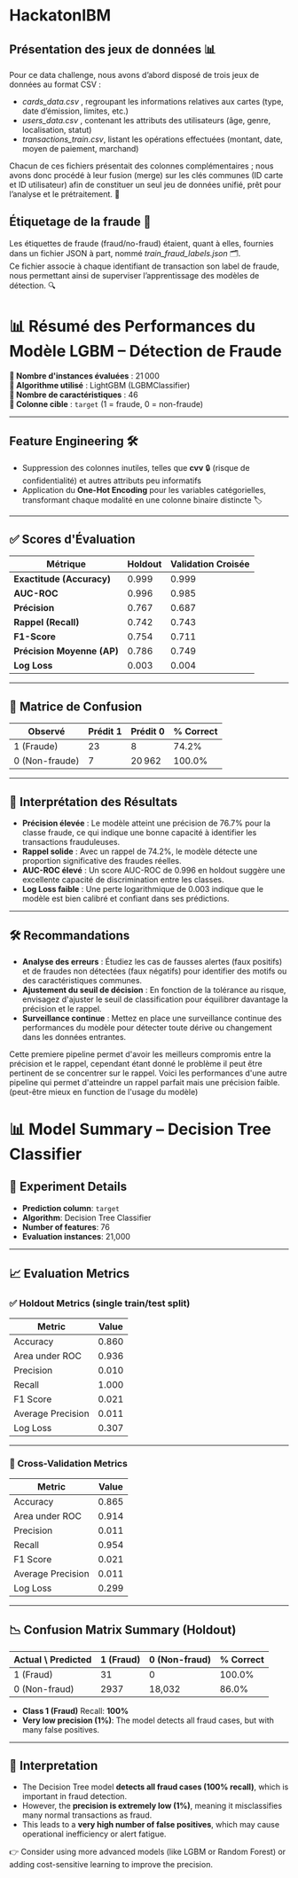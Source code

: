 # HackatonIBM
## Présentation des jeux de données 📊

Pour ce data challenge, nous avons d’abord disposé de trois jeux de données au format CSV :  
- *cards_data.csv* , regroupant les informations relatives aux cartes (type, date d’émission, limites, etc.)  
- *users_data.csv* , contenant les attributs des utilisateurs (âge, genre, localisation, statut)  
- *transactions_train.csv*, listant les opérations effectuées (montant, date, moyen de paiement, marchand)  

Chacun de ces fichiers présentait des colonnes complémentaires ; nous avons donc procédé à leur fusion (merge) sur les clés communes (ID carte et ID utilisateur) afin de constituer un seul jeu de données unifié, prêt pour l’analyse et le prétraitement. 🚀

## Étiquetage de la fraude 🚩

Les étiquettes de fraude (fraud/no-fraud) étaient, quant à elles, fournies dans un fichier JSON à part, nommé *train_fraud_labels.json* 🗂️.  
Ce fichier associe à chaque identifiant de transaction son label de fraude, nous permettant ainsi de superviser l’apprentissage des modèles de détection. 🔍
# 📊 Résumé des Performances du Modèle LGBM – Détection de Fraude

**🔢 Nombre d'instances évaluées** : 21 000  
**🧠 Algorithme utilisé** : LightGBM (LGBMClassifier)  
**🧮 Nombre de caractéristiques** : 46  
**🎯 Colonne cible** : `target` (1 = fraude, 0 = non-fraude)

---

## Feature Engineering 🛠️

- Suppression des colonnes inutiles, telles que **cvv** 🔒 (risque de confidentialité) et autres attributs peu informatifs  
- Application du **One-Hot Encoding** pour les variables catégorielles, transformant chaque modalité en une colonne binaire distincte 🏷️

---

## ✅ Scores d'Évaluation

| **Métrique**               | **Holdout** | **Validation Croisée** |
|----------------------------|-------------|-------------------------|
| **Exactitude (Accuracy)**  | 0.999       | 0.999                   |
| **AUC-ROC**                | 0.996       | 0.985                   |
| **Précision**              | 0.767       | 0.687                   |
| **Rappel (Recall)**        | 0.742       | 0.743                   |
| **F1-Score**               | 0.754       | 0.711                   |
| **Précision Moyenne (AP)** | 0.786       | 0.749                   |
| **Log Loss**               | 0.003       | 0.004                   |

---

## 📌 Matrice de Confusion

| Observé       | Prédit 1 | Prédit 0 | % Correct |
|---------------|----------|----------|-----------|
| 1 (Fraude)    | 23       | 8        | 74.2%     |
| 0 (Non-fraude)| 7        | 20 962   | 100.0%    |

---

## 🧠 Interprétation des Résultats

- **Précision élevée** : Le modèle atteint une précision de 76.7% pour la classe fraude, ce qui indique une bonne capacité à identifier les transactions frauduleuses.
- **Rappel solide** : Avec un rappel de 74.2%, le modèle détecte une proportion significative des fraudes réelles.
- **AUC-ROC élevé** : Un score AUC-ROC de 0.996 en holdout suggère une excellente capacité de discrimination entre les classes.
- **Log Loss faible** : Une perte logarithmique de 0.003 indique que le modèle est bien calibré et confiant dans ses prédictions.

---

## 🛠️ Recommandations

- **Analyse des erreurs** : Étudiez les cas de fausses alertes (faux positifs) et de fraudes non détectées (faux négatifs) pour identifier des motifs ou des caractéristiques communes.
- **Ajustement du seuil de décision** : En fonction de la tolérance au risque, envisagez d'ajuster le seuil de classification pour équilibrer davantage la précision et le rappel.
- **Surveillance continue** : Mettez en place une surveillance continue des performances du modèle pour détecter toute dérive ou changement dans les données entrantes.

Cette premiere pipeline permet d'avoir les meilleurs compromis entre la précision et le rappel, cependant étant donné le problème il peut être pertinent de se concentrer sur le rappel.
Voici les performances d'une autre pipeline qui permet d'atteindre un rappel parfait mais une précision faible.
(peut-être mieux en function de l'usage du modèle)

# 📊 Model Summary – Decision Tree Classifier

## 🧪 Experiment Details

- **Prediction column**: `target`
- **Algorithm**: Decision Tree Classifier
- **Number of features**: 76
- **Evaluation instances**: 21,000


---

## 📈 Evaluation Metrics

### ✅ Holdout Metrics (single train/test split)

| Metric              | Value  |
|---------------------|--------|
| Accuracy            | 0.860  |
| Area under ROC      | 0.936  |
| Precision           | 0.010  |
| Recall              | 1.000  |
| F1 Score            | 0.021  |
| Average Precision   | 0.011  |
| Log Loss            | 0.307  |

---

### 🔁 Cross-Validation Metrics

| Metric              | Value  |
|---------------------|--------|
| Accuracy            | 0.865  |
| Area under ROC      | 0.914  |
| Precision           | 0.011  |
| Recall              | 0.954  |
| F1 Score            | 0.021  |
| Average Precision   | 0.011  |
| Log Loss            | 0.299  |

---

## 📉 Confusion Matrix Summary (Holdout)

| Actual \ Predicted | 1 (Fraud) | 0 (Non-fraud) | % Correct |
|--------------------|-----------|---------------|-----------|
| 1 (Fraud)          | 31        | 0             | 100.0%    |
| 0 (Non-fraud)      | 2937      | 18,032        | 86.0%     |

- **Class 1 (Fraud)** Recall: **100%**
- **Very low precision (1%)**: The model detects all fraud cases, but with many false positives.

---

## 📝 Interpretation

- The Decision Tree model **detects all fraud cases (100% recall)**, which is important in fraud detection.
- However, the **precision is extremely low (1%)**, meaning it misclassifies many normal transactions as fraud.
- This leads to a **very high number of false positives**, which may cause operational inefficiency or alert fatigue.

👉 Consider using more advanced models (like LGBM or Random Forest) or adding cost-sensitive learning to improve the precision.